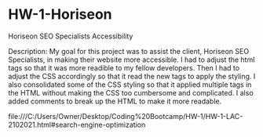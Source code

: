 # HW-1-Horiseon

Horiseon SEO Specialists Accessibility

Description:
My goal for this project was to assist the client, Horiseon SEO Specialists, in making their website more accessible. I had to adjust the html tags so that it was more readible to my fellow developers. Then I had to adjust the CSS accordingly so that it read the new tags to apply the styling. I also consolidated some of the CSS styling so that it applied multiple tags in the HTML without making the CSS too cumbersome and complicated. I also added comments to break up the HTML to make it more readable. 
 
file:///C:/Users/Owner/Desktop/Coding%20Bootcamp/HW-1/HW-1-LAC-2102021.html#search-engine-optimization

